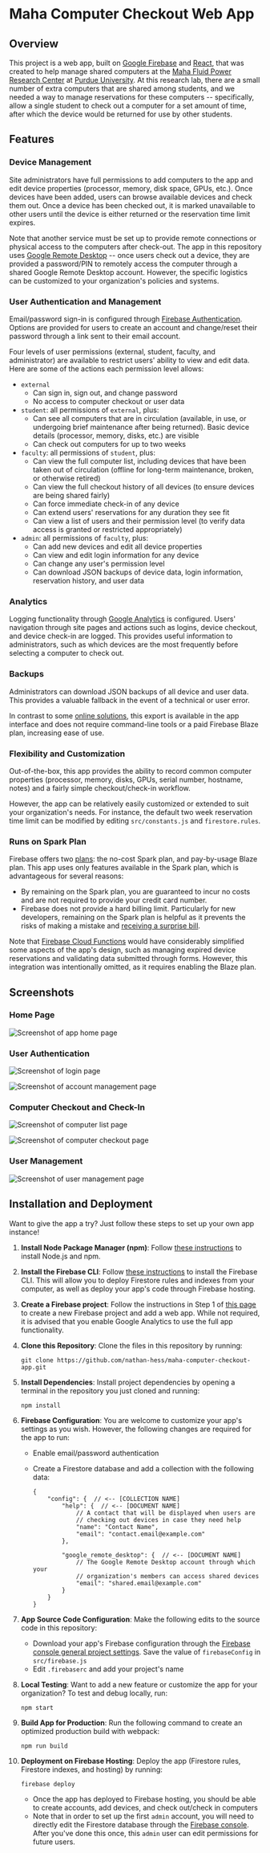 # Maha Computer Checkout Web App

## Overview

This project is a web app, built on [Google Firebase](https://firebase.google.com/) and [React](https://react.dev/), that was created to help manage shared computers at the [Maha Fluid Power Research Center](https://engineering.purdue.edu/Maha/) at [Purdue University](https://www.purdue.edu/).  At this research lab, there are a small number of extra computers that are shared among students, and we needed a way to manage reservations for these computers -- specifically, allow a single student to check out a computer for a set amount of time, after which the device would be returned for use by other students.


## Features

### Device Management

Site administrators have full permissions to add computers to the app and edit device properties (processor, memory, disk space, GPUs, etc.).  Once devices have been added, users can browse available devices and check them out.  Once a device has been checked out, it is marked unavailable to other users until the device is either returned or the reservation time limit expires.

Note that another service must be set up to provide remote connections or physical access to the computers after check-out.  The app in this repository uses [Google Remote Desktop](https://remotedesktop.google.com/) -- once users check out a device, they are provided a password/PIN to remotely access the computer through a shared Google Remote Desktop account.  However, the specific logistics can be customized to your organization's policies and systems.


### User Authentication and Management

Email/password sign-in is configured through [Firebase Authentication](https://firebase.google.com/docs/auth).  Options are provided for users to create an account and change/reset their password through a link sent to their email account.

Four levels of user permissions (external, student, faculty, and administrator) are available to restrict users' ability to view and edit data.  Here are some of the actions each permission level allows:

- `external`
  - Can sign in, sign out, and change password
  - No access to computer checkout or user data
- `student`: all permissions of `external`, plus:
  - Can see all computers that are in circulation (available, in use, or undergoing brief maintenance after being returned).  Basic device details (processor, memory, disks, etc.) are visible
  - Can check out computers for up to two weeks
- `faculty`: all permissions of `student`, plus:
  - Can view the full computer list, including devices that have been taken out of circulation (offline for long-term maintenance, broken, or otherwise retired)
  - Can view the full checkout history of all devices (to ensure devices are being shared fairly)
  - Can force immediate check-in of any device
  - Can extend users' reservations for any duration they see fit
  - Can view a list of users and their permission level (to verify data access is granted or restricted appropriately)
- `admin`: all permissions of `faculty`, plus:
  - Can add new devices and edit all device properties
  - Can view and edit login information for any device
  - Can change any user's permission level
  - Can download JSON backups of device data, login information, reservation history, and user data


### Analytics

Logging functionality through [Google Analytics](https://firebase.google.com/docs/analytics) is configured.  Users' navigation through site pages and actions such as logins, device checkout, and device check-in are logged.  This provides useful information to administrators, such as which devices are the most frequently before selecting a computer to check out.


### Backups

Administrators can download JSON backups of all device and user data.  This provides a valuable fallback in the event of a technical or user error.

In contrast to some [online solutions](https://stackoverflow.com/questions/46617960/export-json-from-firestore), this export is available in the app interface and does not require command-line tools or a paid Firebase Blaze plan, increasing ease of use.


### Flexibility and Customization

Out-of-the-box, this app provides the ability to record common computer properties (processor, memory, disks, GPUs, serial number, hostname, notes) and a fairly simple checkout/check-in workflow.

However, the app can be relatively easily customized or extended to suit your organization's needs.  For instance, the default two week reservation time limit can be modified by editing `src/constants.js` and `firestore.rules`.


### Runs on Spark Plan

Firebase offers two [plans](https://firebase.google.com/pricing): the no-cost Spark plan, and pay-by-usage Blaze plan.  This app uses only features available in the Spark plan, which is advantageous for several reasons:

  - By remaining on the Spark plan, you are guaranteed to incur no costs and are not required to provide your credit card number.
  - Firebase does not provide a hard billing limit.  Particularly for new developers, remaining on the Spark plan is helpful as it prevents the risks of making a mistake and [receiving a surprise bill](https://stackoverflow.com/questions/67731470/firebase-billing-kill-switch).

Note that [Firebase Cloud Functions](https://firebase.google.com/docs/functions) would have considerably simplified some aspects of the app's design, such as managing expired device reservations and validating data submitted through forms.  However, this integration was intentionally omitted, as it requires enabling the Blaze plan.


## Screenshots

### Home Page

![Screenshot of app home page](media/home_page.png)


### User Authentication

![Screenshot of login page](media/login_page.png)

![Screenshot of account management page](media/account_management.png)


### Computer Checkout and Check-In

![Screenshot of computer list page](media/computer_checkout.png)

![Screenshot of computer checkout page](media/checkout_datepicker.png)

### User Management

![Screenshot of user management page](media/user_management.png)


## Installation and Deployment

Want to give the app a try?  Just follow these steps to set up your own app instance!

1. **Install Node Package Manager (npm)**: Follow [these instructions](https://docs.npmjs.com/downloading-and-installing-node-js-and-npm/) to install Node.js and npm.

2. **Install the Firebase CLI**: Follow [these instructions](https://firebase.google.com/docs/cli) to install the Firebase CLI.  This will allow you to deploy Firestore rules and indexes from your computer, as well as deploy your app's code through Firebase hosting.

3. **Create a Firebase project**: Follow the instructions in Step 1 of [this page](https://firebase.google.com/docs/web/setup) to create a new Firebase project and add a web app.  While not required, it is advised that you enable Google Analytics to use the full app functionality.

4. **Clone this Repository**: Clone the files in this repository by running:

    ```shell
    git clone https://github.com/nathan-hess/maha-computer-checkout-app.git
    ```

5. **Install Dependencies**: Install project dependencies by opening a terminal in the repository you just cloned and running:

    ```shell
    npm install
    ```

6. **Firebase Configuration**: You are welcome to customize your app's settings as you wish.  However, the following changes are required for the app to run:

    - Enable email/password authentication
    - Create a Firestore database and add a collection with the following data:

        ```jsonc
        {
            "config": {  // <-- [COLLECTION NAME]
                "help": {  // <-- [DOCUMENT NAME]
                    // A contact that will be displayed when users are
                    // checking out devices in case they need help
                    "name": "Contact Name",
                    "email": "contact.email@example.com"
                },
        
                "google_remote_desktop": {  // <-- [DOCUMENT NAME]
                    // The Google Remote Desktop account through which your
                    // organization's members can access shared devices
                    "email": "shared.email@example.com"
                }
            }
        }
        ```

7. **App Source Code Configuration**: Make the following edits to the source code in this repository:

    - Download your app's Firebase configuration through the [Firebase console general project settings](https://console.firebase.google.com/project/_/settings/general).  Save the value of ``firebaseConfig`` in ``src/firebase.js``
    - Edit ``.firebaserc`` and add your project's name

8. **Local Testing**: Want to add a new feature or customize the app for your organization?  To test and debug locally, run:

    ```shell
    npm start
    ```

9. **Build App for Production**: Run the following command to create an optimized production build with webpack:

    ```shell
    npm run build
    ```

10. **Deployment on Firebase Hosting**: Deploy the app (Firestore rules, Firestore indexes, and hosting) by running:

    ```shell
    firebase deploy
    ```

    - Once the app has deployed to Firebase hosting, you should be able to create accounts, add devices, and check out/check in computers
    - Note that in order to set up the first `admin` account, you will need to directly edit the Firestore database through the [Firebase console](https://console.firebase.google.com/).  After you've done this once, this `admin` user can edit permissions for future users.
